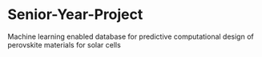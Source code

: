 # Senior-Year-Project
Machine learning enabled database for predictive computational design of perovskite materials for solar cells
